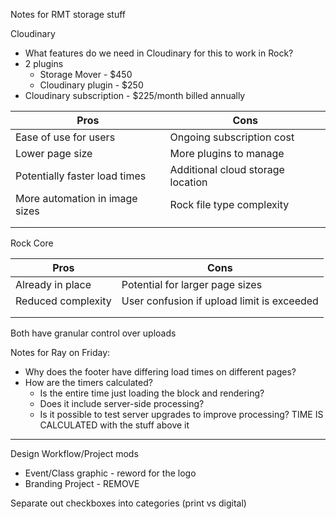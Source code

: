 Notes for RMT storage stuff

Cloudinary
- What features do we need in Cloudinary for this to work in Rock?
- 2 plugins
	- Storage Mover - $450
	- Cloudinary plugin - $250
- Cloudinary subscription - $225/month billed annually

|Pros|Cons|
|---|---|
|Ease of use for users|Ongoing subscription cost|
|Lower page size|More plugins to manage|
|Potentially faster load times|Additional cloud storage location|
|More automation in image sizes|Rock file type complexity|
|||
|||


Rock Core

|Pros|Cons|
|---|---|
|Already in place|Potential for larger page sizes|
|Reduced complexity|User confusion if upload limit is exceeded|
|||
|||


Both have granular control over uploads


Notes for Ray on Friday:
- Why does the footer have differing load times on different pages?
- How are the timers calculated?
	- Is the entire time just loading the block and rendering?
	- Does it include server-side processing?
	- Is it possible to test server upgrades to improve processing?
TIME IS CALCULATED with the stuff above it

---
Design Workflow/Project mods
- Event/Class graphic - reword for the logo
- Branding Project - REMOVE

Separate out checkboxes into categories (print vs digital)